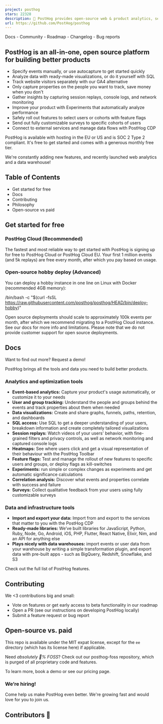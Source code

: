 ```yaml
---
project: posthog
stars: 22328
description: 🦔 PostHog provides open-source web & product analytics, session recording, feature flagging and A/B testing that you can self-host. Get started - free.
url: https://github.com/PostHog/posthog
---
```


Docs - Community - Roadmap - Changelog - Bug reports

PostHog is an all-in-one, open source platform for building better products
---------------------------------------------------------------------------

-   Specify events manually, or use autocapture to get started quickly
-   Analyze data with ready-made visualizations, or do it yourself with SQL
-   Track website visitors separately with our GA4 alternative
-   Only capture properties on the people you want to track, save money when you don't
-   Gather insights by capturing session replays, console logs, and network monitoring
-   Improve your product with Experiments that automatically analyze performance
-   Safely roll out features to select users or cohorts with feature flags
-   Send out fully customizable surveys to specific cohorts of users
-   Connect to external services and manage data flows with PostHog CDP

PostHog is available with hosting in the EU or US and is SOC 2 Type 2 compliant. It's free to get started and comes with a generous monthly free tier.

We're constantly adding new features, and recently launched web analytics and a data warehouse!

Table of Contents
-----------------

-   Get started for free
-   Docs
-   Contributing
-   Philosophy
-   Open-source vs paid

Get started for free
--------------------

### PostHog Cloud (Recommended)

The fastest and most reliable way to get started with PostHog is signing up for free to PostHog Cloud or PostHog Cloud EU. Your first 1 million events (and 5k replays) are free every month, after which you pay based on usage.

### Open-source hobby deploy (Advanced)

You can deploy a hobby instance in one line on Linux with Docker (recommended 4GB memory):

 /bin/bash -c "$(curl -fsSL https://raw.githubusercontent.com/posthog/posthog/HEAD/bin/deploy-hobby)" 

Open source deployments should scale to approximately 100k events per month, after which we recommend migrating to a PostHog Cloud instance. See our docs for more info and limitations. Please note that we do not provide customer support for open source deployments.

Docs
----

Want to find out more? Request a demo!

PostHog brings all the tools and data you need to build better products.

### Analytics and optimization tools

-   **Event-based analytics:** Capture your product's usage automatically, or customize it to your needs
-   **User and group tracking:** Understand the people and groups behind the events and track properties about them when needed
-   **Data visualizations:** Create and share graphs, funnels, paths, retention, and dashboards
-   **SQL access:** Use SQL to get a deeper understanding of your users, breakdown information and create completely tailored visualizations
-   **Session replays:** Watch videos of your users' behavior, with fine-grained filters and privacy controls, as well as network monitoring and captured console logs
-   **Heatmaps:** See where users click and get a visual representation of their behaviour with the PostHog Toolbar
-   **Feature flags:** Test and manage the rollout of new features to specific users and groups, or deploy flags as kill-switches
-   **Experiments:** run simple or complex changes as experiments and get automatic significance calculations
-   **Correlation analysis:** Discover what events and properties correlate with success and failure
-   **Surveys:** Collect qualitative feedback from your users using fully customizable surveys

### Data and infrastructure tools

-   **Import and export your data:** Import from and export to the services that matter to you with the PostHog CDP
-   **Ready-made libraries:** We’ve built libraries for JavaScript, Python, Ruby, Node, Go, Android, iOS, PHP, Flutter, React Native, Elixir, Nim, and an API for anything else
-   **Plays nicely with data warehouses:** import events or user data from your warehouse by writing a simple transformation plugin, and export data with pre-built apps - such as BigQuery, Redshift, Snowflake, and S3

Check out the full list of PostHog features.

Contributing
------------

We <3 contributions big and small:

-   Vote on features or get early access to beta functionality in our roadmap
-   Open a PR (see our instructions on developing PostHog locally)
-   Submit a feature request or bug report

Open-source vs. paid
--------------------

This repo is available under the MIT expat license, except for the `ee` directory (which has its license here) if applicable.

Need _absolutely 💯% FOSS_? Check out our posthog-foss repository, which is purged of all proprietary code and features.

To learn more, book a demo or see our pricing page.

### We’re hiring!

Come help us make PostHog even better. We're growing fast and would love for you to join us.

Contributors 🦸
---------------
